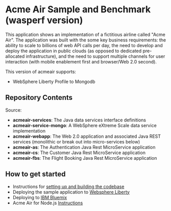 # Acme Air Sample and Benchmark (wasperf version)

This application shows an implementation of a fictitious airline called "Acme Air".  The application was built with the some key business requirements: the ability to scale to billions of web API calls per day, the need to develop and deploy the application in public clouds (as opposed to dedicated pre-allocated infrastructure), and the need to support multiple channels for user interaction (with mobile enablement first and browser/Web 2.0 second).

This version of acmeair supports:
  - WebSphere Liberty Profile to Mongodb

## Repository Contents

Source:

- **acmeair-services**:  The Java data services interface definitions
- **acmeair-service-mongo**:  A WebSphere eXtreme Scale data service implementation
- **acmeair-webapp**:  The Web 2.0 application and associated Java REST services (monolithic or break out into micro-services below)
- **acmeair-as**:  The Authentication Java Rest MicroService application
- **acmeair-cs**:  The Customer Java Rest MicroService application
- **acmeair-fbs**:  The Flight Booking Java Rest MicroService application

## How to get started

* Instructions for [setting up and building the codebase](Documentation/Build_Instructions.md)
* Deploying the sample application to [Websphere Liberty](Documentation/Liberty_Instructions.md)
* Deploying to [IBM Bluemix](Documentation/Bluemix_Instructions.md)
* Acme Air for Node.js [Instructions](https://github.com/wasperf/acmeair-nodejs/blob/master/README.md)


